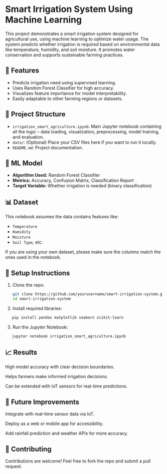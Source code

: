 # Smart Irrigation System Using Machine Learning

This project demonstrates a smart irrigation system designed for agricultural use, using machine learning to optimize water usage. The system predicts whether irrigation is required based on environmental data like temperature, humidity, and soil moisture. It promotes water conservation and supports sustainable farming practices.

## 🌾 Features

- Predicts irrigation need using supervised learning.
- Uses Random Forest Classifier for high accuracy.
- Visualizes feature importance for model interpretability.
- Easily adaptable to other farming regions or datasets.

## 📁 Project Structure

- `irrigation_smart_agriculture.ipynb`: Main Jupyter notebook containing all the logic – data loading, visualization, preprocessing, model training, and evaluation.
- `data/`: (Optional) Place your CSV files here if you want to run it locally.
- `README.md`: Project documentation.

## 🧠 ML Model

- **Algorithm Used:** Random Forest Classifier
- **Metrics:** Accuracy, Confusion Matrix, Classification Report
- **Target Variable:** Whether irrigation is needed (binary classification)

## 📊 Dataset

This notebook assumes the data contains features like:
- `Temperature`
- `Humidity`
- `Moisture`
- `Soil Type`, etc.

If you are using your own dataset, please make sure the columns match the ones used in the notebook.

## 🔧 Setup Instructions

1. Clone the repo:
   ```bash
   git clone https://github.com/yourusername/smart-irrigation-system.git
   cd smart-irrigation-system

2. Install required libraries:
```bash
   pip install pandas matplotlib seaborn scikit-learn
```

3. Run the Jupyter Notebook:
```bash
   jupyter notebook irrigation_smart_agriculture.ipynb
```

## 📈 Results
High model accuracy with clear decision boundaries.

Helps farmers make informed irrigation decisions.

Can be extended with IoT sensors for real-time predictions.

## 🚀 Future Improvements
Integrate with real-time sensor data via IoT.

Deploy as a web or mobile app for accessibility.

Add rainfall prediction and weather APIs for more accuracy.

## 🤝 Contributing
Contributions are welcome! Feel free to fork the repo and submit a pull request.
